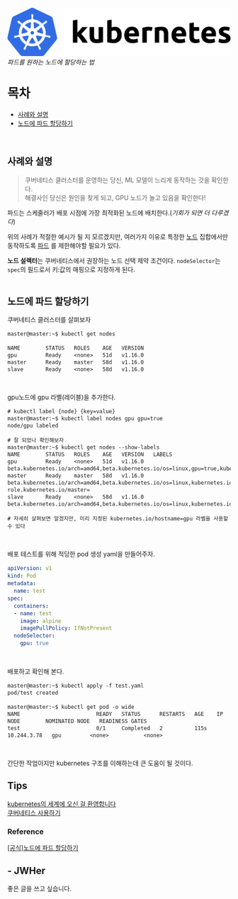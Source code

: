 
<!-- more -->

<!-- image repository: https://raw.githubusercontent.com/JWHer/jwher.github.io/master/_posts/images/ -->
![Alt](https://raw.githubusercontent.com/JWHer/jwher.github.io/master/_posts/images/kubernetes.png "kubernetes")  
*파드를 원하는 노드에 할당하는 법*  

# 목차
* [사례와 설명](#사례와-설명)
* [노드에 파드 할당하기](#노드에-파드-할당하기)
<br/>

## 사례와 설명

> 쿠버네티스 클러스터를 운영하는 당신, ML 모델이 느리게 동작하는 것을 확인한다.  
> 해결사인 당신은 원인을 찾게 되고, GPU 노드가 놀고 있음을 확인한다!
   
파드는 스케줄러가 배포 시점에 가장 최적화된 노드에 배치한다.(*기회가 되면 더 다루겠다*)

위의 사례가 적절한 예시가 될 지 모르겠지만, 여러가지 이유로 특정한 [노드](https://kubernetes.io/ko/docs/concepts/architecture/nodes/)
집합에서만 동작하도록 [파드](https://kubernetes.io/ko/docs/concepts/workloads/pods/) 를
제한해야할 필요가 있다.

**노드 설렉터**는 쿠버네티스에서 권장하는 노드 선택 제약 조건이다.
```nodeSelector```는 ```spec```의 필드로서 키:값의 매핑으로 지정하게 된다.  
<br/>

## 노드에 파드 할당하기

쿠버네티스 클러스터를 살펴보자
```shell
master@master:~$ kubectl get nodes

NAME        STATUS   ROLES    AGE   VERSION
gpu         Ready    <none>   51d   v1.16.0
master      Ready    master   58d   v1.16.0
slave       Ready    <none>   58d   v1.16.0
```
<br/>

gpu노드에 gpu 라벨(레이블)을 추가한다.
```shell
# kubectl label {node} {key=value}
master@master:~$ kubectl label nodes gpu gpu=true
node/gpu labeled

# 잘 되었나 확인해보자
master@master:~$ kubectl get nodes --show-labels
NAME        STATUS   ROLES    AGE   VERSION   LABELS
gpu         Ready    <none>   51d   v1.16.0   beta.kubernetes.io/arch=amd64,beta.kubernetes.io/os=linux,gpu=true,kubernetes.io/arch=amd64,kubernetes.io/hostname=gpu,kubernetes.io/os=linux
master      Ready    master   58d   v1.16.0   beta.kubernetes.io/arch=amd64,beta.kubernetes.io/os=linux,kubernetes.io/arch=amd64,kubernetes.io/hostname=master,kubernetes.io/os=linux,node-role.kubernetes.io/master=
slave       Ready    <none>   58d   v1.16.0   beta.kubernetes.io/arch=amd64,beta.kubernetes.io/os=linux,kubernetes.io/arch=amd64,kubernetes.io/hostname=slave,kubernetes.io/os=linux

# 자세히 살펴보면 알겠지만, 미리 지정된 kubernetes.io/hostname=gpu 라벨을 사용할 수 있다
```
<br/>

배포 테스트를 위해 적당한 pod 생성 yaml을 만들어주자.
```yaml
apiVersion: v1
kind: Pod
metadata:
  name: test
spec:
  containers:
  - name: test
    image: alpine
    imagePullPolicy: IfNotPresent
  nodeSelector:
    gpu: true
```
<br/>

배포하고 확인해 본다.
```shell
master@master:~$ kubectl apply -f test.yaml
pod/test created

master@master:~$ kubectl get pod -o wide
NAME                        READY   STATUS      RESTARTS   AGE    IP            NODE        NOMINATED NODE   READINESS GATES
test                        0/1     Completed   2          115s   10.244.3.78   gpu         <none>           <none>
```
<br/>

간단한 작업이지만 kubernetes 구조를 이해하는데 큰 도움이 될 것이다.
<br/>

## Tips
[kubernetes의 세계에 오신 걸 환영합니다](https://jwher.github.io/2021-04-12-welcome-to-kubernetes/)  
[쿠버네티스 사용하기](https://jwher.github.io/2021-05-28-kubernetes-usage/)

### Reference  
[[공식]노드에 파드 할당하기](https://kubernetes.io/ko/docs/concepts/scheduling-eviction/assign-pod-node/)


## - JWHer  
좋은 글을 쓰고 싶습니다.

<!-- update log -->
<!--
본문에 추가할 내용을 적는다.
-->